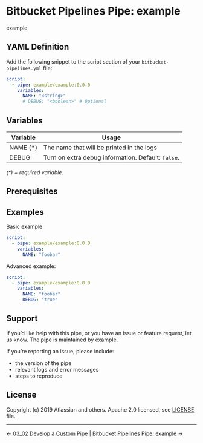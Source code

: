 # Bitbucket Pipelines Pipe: example

example

## YAML Definition

Add the following snippet to the script section of your `bitbucket-pipelines.yml` file:

```yaml
script:
  - pipe: example/example:0.0.0
    variables:
      NAME: "<string>"
      # DEBUG: "<boolean>" # Optional
```
## Variables

| Variable | Usage                                              |
|----------|----------------------------------------------------|
| NAME (*) | The name that will be printed in the logs          |
| DEBUG    | Turn on extra debug information. Default: `false`. |

_(*) = required variable._

## Prerequisites

## Examples

Basic example:

```yaml
script:
  - pipe: example/example:0.0.0
    variables:
      NAME: "foobar"
```

Advanced example:

```yaml
script:
  - pipe: example/example:0.0.0
    variables:
      NAME: "foobar"
      DEBUG: "true"
```

## Support
If you’d like help with this pipe, or you have an issue or feature request, let us know.
The pipe is maintained by example.

If you’re reporting an issue, please include:

- the version of the pipe
- relevant logs and error messages
- steps to reproduce

## License
Copyright (c) 2019 Atlassian and others.
Apache 2.0 licensed, see [LICENSE](LICENSE.txt) file.

<!-- FooterStart -->
---
[← 03_02 Develop a Custom Pipe](../README.md) | [Bitbucket Pipelines Pipe: example →](../advanced-python/README.md)
<!-- FooterEnd -->
